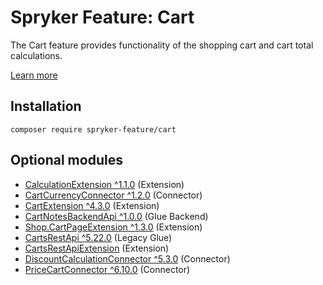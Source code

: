 # Spryker Feature: Cart

The Cart feature provides functionality of the shopping cart and cart total calculations.

[Learn more](https://docs.spryker.com/docs/pbc/all/cart-and-checkout/202204.0/base-shop/cart-feature-overview/cart-feature-overview.html)

## Installation

```
composer require spryker-feature/cart
```

## Optional modules
- [CalculationExtension ^1.1.0](https://github.com/spryker/calculation-extension) (Extension)
- [CartCurrencyConnector ^1.2.0](https://github.com/spryker/cart-currency-connector) (Connector)
- [CartExtension ^4.3.0](https://github.com/spryker/cart-extension) (Extension)
- [CartNotesBackendApi ^1.0.0](https://github.com/spryker/cart-notes-backend-api) (Glue Backend)
- [Shop.CartPageExtension ^1.3.0](https://github.com/spryker-shop/cart-page-extension) (Extension)
- [CartsRestApi ^5.22.0](https://github.com/spryker/carts-rest-api) (Legacy Glue)
- [CartsRestApiExtension](https://github.com/spryker/carts-rest-api-extension) (Extension)
- [DiscountCalculationConnector ^5.3.0](https://github.com/spryker/discount-calculation-connector) (Connector)
- [PriceCartConnector ^6.10.0](https://github.com/spryker/price-cart-connector) (Connector)
